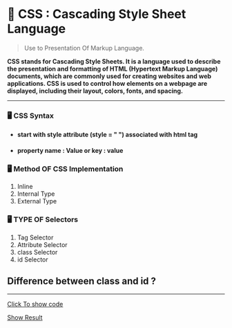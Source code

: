 # 🎨 CSS : Cascading Style Sheet Language 

>  Use to Presentation Of Markup Language.

**CSS stands for Cascading Style Sheets. It is a language used to describe the presentation and formatting of HTML (Hypertext Markup Language) documents, which are commonly used for creating websites and web applications. CSS is used to control how elements on a webpage are displayed, including their layout, colors, fonts, and spacing.**

<hr>

### 🖥 CSS Syntax


-  #### start with style attribute (style = " ") associated with html tag
-  #### property name : Value or key : value

### 🖥 Method OF CSS Implementation  
<ol>
  <li>Inline </li>
  <li>Internal Type</li>
  <li>External Type</li>
</ol>

### 🖥 TYPE OF Selectors 
<ol>
  <li>Tag Selector</li>
  <li>Attribute Selector</li>
  <li>class Selector</li>
  <li>id Selector</li>
</ol>

## Difference between class and id ?

<hr>

<a href="/start-css.html">Click To show code</a>

<a href="https://punitkatiyar.github.io/css-master-guide/01.get-start-css/start-css.html">Show Result</a>

